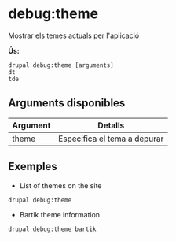# debug:theme
Mostrar els temes actuals per l'aplicació

**Ús:**
```
drupal debug:theme [arguments]
dt
tde
```

## Arguments disponibles
Argument | Detalls
---------|-------------
theme | Especifica el tema a depurar

## Exemples
* List of themes on the site
```
drupal debug:theme
```
* Bartik theme information
```
drupal debug:theme bartik
```

